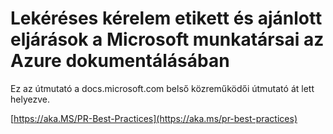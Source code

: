 # <a name="pull-request-etiquette-and-best-practices-for-microsoft-contributors-to-azure-documentation"></a>Lekéréses kérelem etikett és ajánlott eljárások a Microsoft munkatársai az Azure dokumentálásában

Ez az útmutató a docs.microsoft.com belső közreműködői útmutató át lett helyezve.

[https://aka.MS/PR-Best-Practices](https://aka.ms/pr-best-practices)
